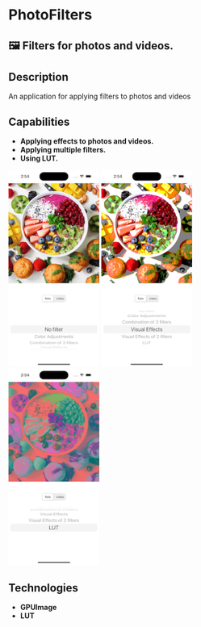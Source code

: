 # PhotoFilters

## 🖼️ Filters for photos and videos.

## Description
<p> An application for applying filters to photos and videos </p>

## Capabilities
- **Applying effects to photos and videos.**
- **Applying multiple filters.**
- **Using LUT.**

<p>
 <img style="width: 180px;" src="https://github.com/NovikovaOlga/PhotoFilters/blob/main/screens/screen1.png">
 <img style="width: 180px;" src="https://github.com/NovikovaOlga/PhotoFilters/blob/main/screens/screen2.png">
 <img style="width: 180px;" src="https://github.com/NovikovaOlga/PhotoFilters/blob/main/screens/screen3.png">
<p>

## Technologies
 - **GPUImage**
 - **LUT**


